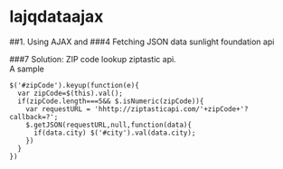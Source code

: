 # lajqdataajax
##1. Using AJAX and
###4 Fetching JSON data
sunlight foundation api


###7 Solution: ZIP code lookup
ziptastic api.  
A sample
```
$('#zipCode').keyup(function(e){
  var zipCode=$(this).val();
  if(zipCode.length===5&& $.isNumeric(zipCode)){
    var requestURL = 'hhttp://ziptasticapi.com/'+zipCode+'?callback=?';
    $.getJSON(requestURL,null,function(data){
      if(data.city) $('#city').val(data.city);
    })
  }
})
```
